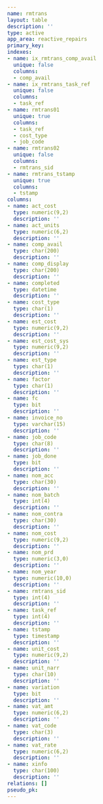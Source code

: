 ```yaml
---
name: rmtrans
layout: table
description: ''
type: active
app_area: reactive_repairs
primary_key: 
indexes:
- name: ix_rmtrans_comp_avail
  unique: false
  columns:
  - comp_avail
- name: ix_rmtrans_task_ref
  unique: false
  columns:
  - task_ref
- name: rmtrans01
  unique: true
  columns:
  - task_ref
  - cost_type
  - job_code
- name: rmtrans02
  unique: false
  columns:
  - rmtrans_sid
- name: rmtrans_tstamp
  unique: true
  columns:
  - tstamp
columns:
- name: act_cost
  type: numeric(9,2)
  description: ''
- name: act_units
  type: numeric(6,2)
  description: ''
- name: comp_avail
  type: char(200)
  description: ''
- name: comp_display
  type: char(200)
  description: ''
- name: completed
  type: datetime
  description: ''
- name: cost_type
  type: char(1)
  description: ''
- name: est_cost
  type: numeric(9,2)
  description: ''
- name: est_cost_sys
  type: numeric(9,2)
  description: ''
- name: est_type
  type: char(1)
  description: ''
- name: factor
  type: char(1)
  description: ''
- name: fc
  type: bit
  description: ''
- name: invoice_no
  type: varchar(15)
  description: ''
- name: job_code
  type: char(8)
  description: ''
- name: job_done
  type: bit
  description: ''
- name: nom_acc
  type: char(30)
  description: ''
- name: nom_batch
  type: int(4)
  description: ''
- name: nom_contra
  type: char(30)
  description: ''
- name: nom_cost
  type: numeric(9,2)
  description: ''
- name: nom_prd
  type: numeric(3,0)
  description: ''
- name: nom_year
  type: numeric(10,0)
  description: ''
- name: rmtrans_sid
  type: int(4)
  description: ''
- name: task_ref
  type: int(4)
  description: ''
- name: tstamp
  type: timestamp
  description: ''
- name: unit_cost
  type: numeric(9,2)
  description: ''
- name: unit_narr
  type: char(10)
  description: ''
- name: variation
  type: bit
  description: ''
- name: vat_amt
  type: numeric(6,2)
  description: ''
- name: vat_code
  type: char(3)
  description: ''
- name: vat_rate
  type: numeric(6,2)
  description: ''
- name: xinfo
  type: char(100)
  description: ''
relations: []
pseudo_pk: 
---
```


